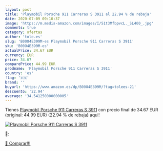 ```yaml
---
layout: post
title: 'Playmobil Porsche 911 Carreras S 3911 al 22.94 % de rebaja'
date: 2020-07-09 09:10:37
image: 'https://m.media-amazon.com/images/I/51t3MfbpvcL._SL400_.jpg'
comments: true
category: ofertas
author: 'tole.es'
slug: 'B00O4E399M-es Playmobil Porsche 911 Carreras S 3911'
sku: 'B00O4E399M-es'
actualPrice: 34.67 EUR
currency: EUR
price: 34.67
comparePrice: 44.99 EUR
prodname: 'Playmobil Porsche 911 Carreras S 3911'
country: 'es'
flag: '🇪🇸'
brand: ''
buyurl: 'https://www.amazon.es/dp/B00O4E399M/?tag=tolees-21'
descuento: '22.94'
average: '34.541250000000005'
---
```


Tienes [Playmobil Porsche 911 Carreras S 3911](https://www.amazon.es/dp/B00O4E399M/?tag=tolees-21) con precio final de  34.67 EUR (original: 44.99 EUR) (22.94 %  de rebaja) aqui!

[![Playmobil Porsche 911 Carreras S 3911](https://m.media-amazon.com/images/I/51t3MfbpvcL._SL400_.jpg)](https://www.amazon.es/dp/B00O4E399M/?tag=tolees-21)

🔎:


[🛒 Comprar!!!](https://www.amazon.es/dp/B00O4E399M/?tag=tolees-21)
